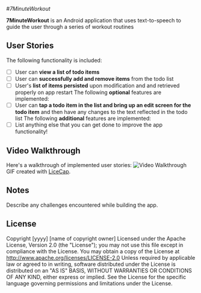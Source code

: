 #*7MinuteWorkout*

**7MinuteWorkout** is an Android application that uses text-to-speech to guide the user through a series of workout routines

## User Stories

The following functionality is included:

* [ ] User can **view a list of todo items**
* [ ] User can **successfully add and remove items** from the todo list
* [ ] User's **list of items persisted** upon modification and and retrieved properly on app restart
The following **optional** features are implemented:
* [ ] User can **tap a todo item in the list and bring up an edit screen for the todo item** and then have any changes to the text reflected in the todo list
The following **additional** features are implemented:
* [ ] List anything else that you can get done to improve the app functionality!
## Video Walkthrough
Here's a walkthrough of implemented user stories:
<img src='http://i.imgur.com/link/to/your/gif/file.gif' title='Video Walkthrough' width='' alt='Video Walkthrough' />
GIF created with [LiceCap](http://www.cockos.com/licecap/).
## Notes
Describe any challenges encountered while building the app.
## License
Copyright [yyyy] [name of copyright owner]
Licensed under the Apache License, Version 2.0 (the "License");
    you may not use this file except in compliance with the License.
    You may obtain a copy of the License at
http://www.apache.org/licenses/LICENSE-2.0
Unless required by applicable law or agreed to in writing, software
    distributed under the License is distributed on an "AS IS" BASIS,
    WITHOUT WARRANTIES OR CONDITIONS OF ANY KIND, either express or implied.
    See the License for the specific language governing permissions and
    limitations under the License.

